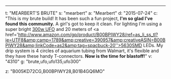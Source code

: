---
t: "MEARBERT'S BRUTE"
s: "mearbert"
a: "Mearbert"
d: "2015-07-24"
c: "This is my brute build! It has been such a fun project, <strong>I'm so glad I've found this community.</strong> A girl's got to keep it clean. For lighting I'm using a super bright <a href='http://www.amazon.com/s/?_encoding=UTF8&camp=1789&creative=390957&field-keywords=135w%20ufo&linkCode=ur2&sprefix=135w%20ufo%2Caps&tag=spacbuck-20&url=search-alias%3Daps&linkId=VHCZCKQOE4OXX3C5'>300w UFO</a> and 20 meters of <a href='http://www.amazon.com/gp/product/B00BPIWY28/ref=as_li_ss_tl?ie=UTF8&amp;camp=1789&amp;creative=390957&amp;creativeASIN=B00BPIWY28&amp;linkCode=as2&amp;tag=spacbuck-20''>5630SMD LEDs</a>. My drip system is 4 circles of aquarium tubing from Walmart, it's flexible and they have these handy T-connectors. <strong>Now is the time for blastoff!</strong>"
v: "4310"
g: "brute,ufo,ufo135,ufo300"

z: "B005KD72CG,B00BPIWY28,B01B4GQ6MO"
